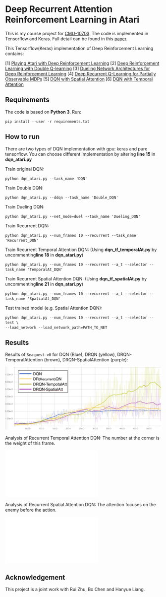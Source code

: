 # Deep Recurrent Attention Reinforcement Learning in Atari

This is my course project for [CMU-10703](https://katefvision.github.io).
The code is implemented in Tensorflow and Keras. Full detail can be found in this [paper]().

This Tensorflow(Keras) implementation of Deep Reinforcement Learning contains:

[1] [Playing Atari with Deep Reinforcement Learning](http://arxiv.org/abs/1312.5602)
[2] [Deep Reinforcement Learning with Double Q-learning](http://arxiv.org/abs/1509.06461)
[3] [Dueling Network Architectures for Deep Reinforcement Learning](http://arxiv.org/abs/1511.06581)
[4] [Deep Recurrent Q-Learning for Partially Observable MDPs](https://arxiv.org/abs/1507.06527)
[5] [DQN with Spatial Attention](https://arxiv.org/abs/1512.01693)
[6] [DQN with Temporal Attention](http://cs229.stanford.edu/proj2016/report/ChenYingLaird-DeepQLearningWithRecurrentNeuralNetwords-report.pdf)

## Requirements

The code is based on **Python 3**. Run:

	pip install --user -r requirements.txt
    
## How to run

There are two types of DQN implementation with gpu: keras and pure tensorflow.
You can choose different implementation by altering **line 15** in 
**dqn_atari.py**

Train original DQN:

	python dqn_atari.py --task_name 'DQN'
    
Train Double DQN:

	python dqn_atari.py --ddqn --task_name 'Double_DQN'
    
Train Dueling DQN:

	python dqn_atari.py --net_mode=duel --task_name 'Dueling_DQN'

Train Recurrent DQN:

	python dqn_atari.py --num_frames 10 --recurrent --task_name 'Recurrent_DQN'
    
Train Recurrent Temporal Attention DQN: (Using **dqn_tf_temporalAt.py** by uncommenting**line 18** in **dqn_atari.py**)

	python dqn_atari.py --num_frames 10 --recurrent --a_t --selector --task_name 'TemporalAt_DQN'

Train Recurrent Spatial Attention DQN: (Using **dqn_tf_spatialAt.py** by uncommenting**line 21** in **dqn_atari.py**)

	python dqn_atari.py --num_frames 10 --recurrent --a_t --selector --task_name 'SpatialAt_DQN'

Test trained model (e.g. Spatial Attention DQN):

	python dqn_atari.py --num_frames 10 --recurrent --a_t --selector --test \
    --load_network --load_network_path=PATH_TO_NET


## Results

Results of `Seaquest-v0` for DQN (Blue), DRQN (yellow), DRQN-TemporalAttention (brown), DRQN-SpatialAttention (purple):

![model](assets/training_curve.png)

Analysis of Recurrent Temporal Attention DQN: 
The number at the corner is the weight of this frame.

![model](assets/temporal_attention.pdf)

Analysis of Recurrent Spatial Attention DQN:
The attention focuses on the enemy before the action.

![model](assets/spatial_attention.pdf)


## Acknowledgement

This project is a joint work with Rui Zhu, Bo Chen and Hanyue Liang.
    




